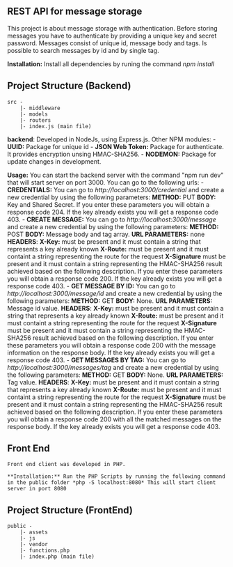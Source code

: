 ## REST API for message storage

This project is about message storage with authentication. Before storing messages you have to authenticate by providing a unique key and secret password. Messages consist of unique id, message body and tags. Is possible to search messages by id and by single tag. 

**Installation:** Install all dependencies by runing the command *npm install* 

## Project Structure (Backend)

    src -
        |- middleware
        |- models
        |- routers
        |- index.js (main file)

**backend**: Developed in NodeJs, using Express.js. Other NPM modules:
    - **UUID:** Package for unique id 
    - **JSON Web Token:** Package for authenticate. It provides encryption unsing HMAC-SHA256.
    - **NODEMON:** Package for update changes in development.

**Usage:** You can start the backend server with the command "npm run dev" that will start server on port 3000. You can go to the following urls:
    - **CREDENTIALS:** You can go to *http://localhost:3000/credential* and create a new credential by using the following parameters:
        **METHOD:** PUT
        **BODY:** Key and Shared Secret.
        If you enter these parameters you will obtain a response code 204. If the key already exists you will get a response code 403.
    - **CREATE MESSAGE:** You can go to *http://localhost:3000/message* and create a new credential by using the following parameters:
        **METHOD:** POST
        **BODY:** Message body and tag array.
        **URL PARAMETERS:** none
        **HEADERS**: 
            **X-Key:** must be present and it must contain a string that represents a key already known
            **X-Route:** must be present and it must containt a string representing the route for the request
            **X-Signature** must be present and it must contain a string representing the HMAC-SHA256 result achieved based on the following description.
        If you enter these parameters you will obtain a response code 200. If the key already exists you will get a response code 403.
    - **GET MESSAGE BY ID:** You can go to *http://localhost:3000/message/id* and create a new credential by using the following parameters:
        **METHOD:** GET
        **BODY:** None.
        **URL PARAMETERS:** Message id value.
        **HEADERS**: 
            **X-Key:** must be present and it must contain a string that represents a key already known
            **X-Route:** must be present and it must containt a string representing the route for the request
            **X-Signature** must be present and it must contain a string representing the HMAC-SHA256 result achieved based on the following description.
        If you enter these parameters you will obtain a response code 200 with the message information on the response body. If the key already exists you will get a response code 403.
    - **GET MESSAGES BY TAG:** You can go to *http://localhost:3000/messages/tag* and create a new credential by using the following parameters:
        **METHOD:** GET
        **BODY:** None.
        **URL PARAMETERS:** Tag value.
        **HEADERS**: 
            **X-Key:** must be present and it must contain a string that represents a key already known
            **X-Route:** must be present and it must containt a string representing the route for the request
            **X-Signature** must be present and it must contain a string representing the HMAC-SHA256 result achieved based on the following description.
        If you enter these parameters you will obtain a response code 200 with all the matched messages on the response body. If the key already exists you will get a response code 403.


## Front End

    Front end client was developed in PHP.

    **Installation:** Run the PHP Scripts by running the following command in the public folder *php -S localhost:8080* This will start client server in port 8080

## Project Structure (FrontEnd)

    public -
        |- assets
        |- js
        |- vendor
        |- functions.php
        |- index.php (main file)


    